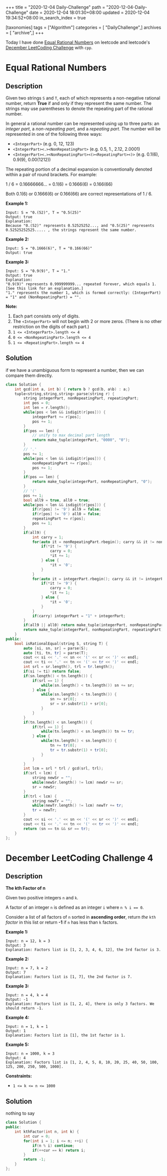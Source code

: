+++
title = "2020-12-04 Daily-Challenge"
path = "2020-12-04-Daily-Challenge"
date = 2020-12-04 18:01:30+08:00
updated = 2020-12-04 19:34:52+08:00
in_search_index = true

[taxonomies]
tags = ["Algorithm"]
categories = [ "DailyChallenge",]
archives = [ "archive",]
+++

Today I have done [Equal Rational Numbers](https://leetcode.com/problems/equal-rational-numbers) on leetcode and leetcode's [December LeetCoding Challenge](https://leetcode.com/explore/challenge/card/december-leetcoding-challenge/569/week-1-december-1st-december-7th/3554/) with `cpp`.

<!-- more -->

# Equal Rational Numbers

## Description

Given two strings `S` and `T`, each of which represents a non-negative rational number, return **True** if and only if they represent the same number. The strings may use parentheses to denote the repeating part of the rational number.

In general a rational number can be represented using up to three parts: an *integer part*, a *non-repeating part,* and a *repeating part*. The number will be represented in one of the following three ways:

- `<IntegerPart>` (e.g. 0, 12, 123)
- `<IntegerPart><.><NonRepeatingPart>` (e.g. 0.5, 1., 2.12, 2.0001)
- `<IntegerPart><.><NonRepeatingPart><(><RepeatingPart><)>` (e.g. 0.1(6), 0.9(9), 0.00(1212))

The repeating portion of a decimal expansion is conventionally denoted within a pair of round brackets. For example:

1 / 6 = 0.16666666... = 0.1(6) = 0.1666(6) = 0.166(66)

Both 0.1(6) or 0.1666(6) or 0.166(66) are correct representations of 1 / 6.

**Example 1:**

```
Input: S = "0.(52)", T = "0.5(25)"
Output: true
Explanation:
Because "0.(52)" represents 0.52525252..., and "0.5(25)" represents 0.52525252525..... , the strings represent the same number.
```

**Example 2:**

```
Input: S = "0.1666(6)", T = "0.166(66)"
Output: true
```

**Example 3:**

```
Input: S = "0.9(9)", T = "1."
Output: true
Explanation: 
"0.9(9)" represents 0.999999999... repeated forever, which equals 1.  [See this link for an explanation.]
"1." represents the number 1, which is formed correctly: (IntegerPart) = "1" and (NonRepeatingPart) = "".
```

**Note:**

1. Each part consists only of digits.
2. The `<IntegerPart>` will not begin with 2 or more zeros. (There is no other restriction on the digits of each part.)
3. `1 <= <IntegerPart>.length <= 4`
4. `0 <= <NonRepeatingPart>.length <= 4`
5. `1 <= <RepeatingPart>.length <= 4`

## Solution

if we have a unambiguous form to represent a number, then we can compare them directly.

``` cpp
class Solution {
    int gcd(int a, int b) { return b ? gcd(b, a%b) : a;}
    tuple<string,string,string> parse(string r) {
        string integerPart, nonRepeatingPart, repeatingPart;
        int pos = 0;
        int len = r.length();
        while(pos < len && isdigit(r[pos])) {
            integerPart += r[pos];
            pos += 1;
        }
        if(pos == len) {
            // unify to max decimal part length
            return make_tuple(integerPart, "0000", "0");
        }
        // '.'
        pos += 1;
        while(pos < len && isdigit(r[pos])) {
            nonRepeatingPart += r[pos];
            pos += 1;
        }
        if(pos == len) {
            return make_tuple(integerPart, nonRepeatingPart, "0");
        }
        // '('
        pos += 1;
        bool all9 = true, all0 = true;
        while(pos < len && isdigit(r[pos])) {
            if(r[pos] != '9') all9 = false;
            if(r[pos] != '0') all0 = false;
            repeatingPart += r[pos];
            pos += 1;
        }
        if(all9) {
            int carry = 1;
            for(auto it = nonRepeatingPart.rbegin(); carry && it != nonRepeatingPart.rend(); ++it) {
                if(*it != '9') {
                    carry = 0;
                    *it += 1;
                } else {
                    *it = '0';
                }
            }
            for(auto it = integerPart.rbegin(); carry && it != integerPart.rend(); ++it) {
                if(*it != '9') {
                    carry = 0;
                    *it += 1;
                } else {
                    *it = '0';
                }
            }
            if(carry) integerPart = "1" + integerPart;
        }
        if(all9 || all0) return make_tuple(integerPart, nonRepeatingPart, "0");
        return make_tuple(integerPart, nonRepeatingPart, repeatingPart);
    }
public:
    bool isRationalEqual(string S, string T) {
        auto [si, sn, sr] = parse(S);
        auto [ti, tn, tr] = parse(T);
        cout << si << '.' << sn << '(' << sr << ')' << endl;
        cout << ti << '.' << tn << '(' << tr << ')' << endl;
        int srl = sr.length(), trl = tr.length();
        if(si != ti) return false;
        if(sn.length() < tn.length()) {
            if(srl == 1) {
                while(sn.length() < tn.length()) sn += sr;
            } else {
                while(sn.length() < tn.length()) {
                    sn += sr[0];
                    sr = sr.substr(1) + sr[0];
                }
            }
        }
        if(tn.length() < sn.length()) {
            if(trl == 1) {
                while(tn.length() < sn.length()) tn += tr;
            } else {
                while(tn.length() < sn.length()) {
                    tn += tr[0];
                    tr = tr.substr(1) + tr[0];
                }
            }
        }
        int lcm = srl * trl / gcd(srl, trl);
        if(srl < lcm) {
            string newSr = "";
            while(newSr.length() != lcm) newSr += sr;
            sr = newSr;
        }
        if(trl < lcm) {
            string newTr = "";
            while(newTr.length() != lcm) newTr += tr;
            tr = newTr;
        }
        cout << si << '.' << sn << '(' << sr << ')' << endl;
        cout << ti << '.' << tn << '(' << tr << ')' << endl;
        return (sn == tn && sr == tr);
    }
};
```

# December LeetCoding Challenge 4

## Description

**The kth Factor of n**

Given two positive integers `n` and `k`.

A factor of an integer `n` is defined as an integer `i` where `n % i == 0`.

Consider a list of all factors of `n` sorted in **ascending order**, return *the* `kth` *factor* in this list or return **-1** if `n` has less than `k` factors.

**Example 1:**

```
Input: n = 12, k = 3
Output: 3
Explanation: Factors list is [1, 2, 3, 4, 6, 12], the 3rd factor is 3.
```

**Example 2:**

```
Input: n = 7, k = 2
Output: 7
Explanation: Factors list is [1, 7], the 2nd factor is 7.
```

**Example 3:**

```
Input: n = 4, k = 4
Output: -1
Explanation: Factors list is [1, 2, 4], there is only 3 factors. We should return -1.
```

**Example 4:**

```
Input: n = 1, k = 1
Output: 1
Explanation: Factors list is [1], the 1st factor is 1.
```

**Example 5:**

```
Input: n = 1000, k = 3
Output: 4
Explanation: Factors list is [1, 2, 4, 5, 8, 10, 20, 25, 40, 50, 100, 125, 200, 250, 500, 1000].
```

**Constraints:**

- `1 <= k <= n <= 1000`

## Solution

nothing to say

``` cpp
class Solution {
public:
    int kthFactor(int n, int k) {
        int cur = 0;
        for(int i = 1; i <= n; ++i) {
            if(n % i) continue;
            if(++cur == k) return i;
        }
        return -1;
    }
};
```